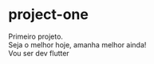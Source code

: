 # project-one
Primeiro projeto. <br>
Seja o melhor hoje, amanha melhor ainda!<br>
Vou ser dev flutter

